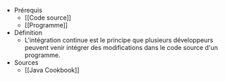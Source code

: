 - Prérequis
	- [[Code source]]
	- [[Programme]]
- Définition
	-	L'intégration continue est le principe que plusieurs développeurs peuvent venir intégrer des modifications dans le code source d'un programme.
- Sources
	- [[Java Cookbook]]
